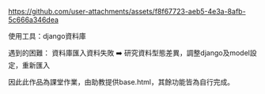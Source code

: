 

https://github.com/user-attachments/assets/f8f67723-aeb5-4e3a-8afb-5c666a346dea

使用工具：django資料庫

遇到的困難：
資料庫匯入資料失敗 ➡️ 研究資料型態差異，調整django及model設定，重新匯入


因此此作品為課堂作業，由助教提供base.html，其餘功能皆為自行完成。
